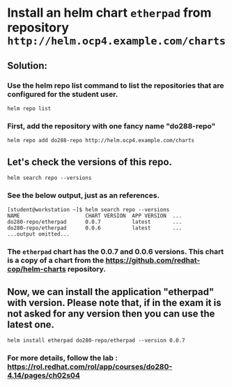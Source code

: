 # Install an helm chart `etherpad` from repository `http://helm.ocp4.example.com/charts`

## Solution:

### Use the helm repo list command to list the repositories that are configured for the student user.
```
helm repo list
```

### First, add the repository with one fancy name "do288-repo"
```
helm repo add do288-repo http://helm.ocp4.example.com/charts
```

## Let's check the versions of this repo.
```
helm search repo --versions
```

### See the below output, just as an references.
```
[student@workstation ~]$ helm search repo --versions
NAME                     CHART VERSION  APP VERSION  ...
do280-repo/etherpad      0.0.7          latest       ...
do280-repo/etherpad      0.0.6          latest       ...
...output omitted...
```

### The `etherpad` chart has the 0.0.7 and 0.0.6 versions. This chart is a copy of a chart from the https://github.com/redhat-cop/helm-charts repository.
## Now, we can install the application "etherpad" with version. Please note that, if in the exam it is not asked for any version then you can use the latest one. 
```
helm install etherpad do280-repo/etherpad --version 0.0.7
```


### For more details, follow the lab : https://rol.redhat.com/rol/app/courses/do280-4.14/pages/ch02s04
